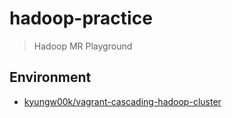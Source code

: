 # hadoop-practice
> Hadoop MR Playground

## Environment
* [kyungw00k/vagrant-cascading-hadoop-cluster](https://github.com/kyungw00k/vagrant-cascading-hadoop-cluster)
